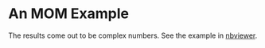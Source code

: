 # An MOM Example

The results come out to be complex numbers. See the example in [nbviewer](https://nbviewer.jupyter.org/github/yc14e/complex-mom-example/tree/main/merton_mom.ipynb). 
